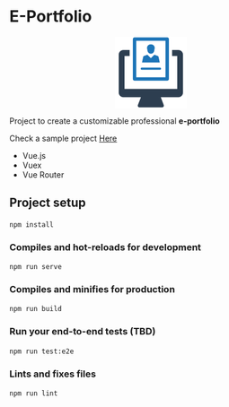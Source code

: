 # E-Portfolio
<p align="center">
<img src="https://raw.githubusercontent.com/flavioccf/e_portfolio/main/src/assets/logo.png" align="center" />
</p>
Project to create a customizable professional <strong>e-portfolio</strong>

Check a sample project [Here](https://e-portfolio-jessica-cunha.vercel.app/)

- Vue.js
- Vuex
- Vue Router

## Project setup
```
npm install
```

### Compiles and hot-reloads for development
```
npm run serve
```

### Compiles and minifies for production
```
npm run build
```

### Run your end-to-end tests (TBD)
```
npm run test:e2e
```

### Lints and fixes files
```
npm run lint
```

